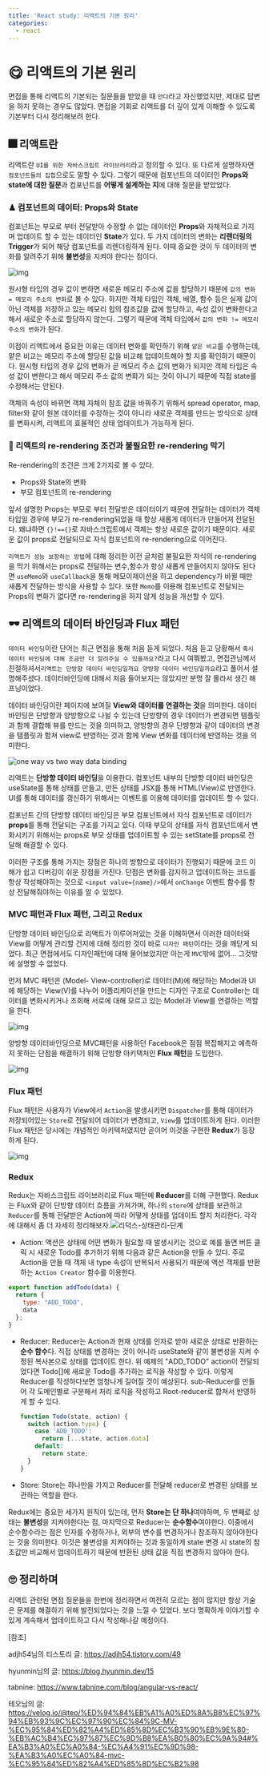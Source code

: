 ```yaml
---
title: 'React study: 리액트의 기본 원리'
categories:
  - react
---
```


# 😋 리액트의 기본 원리

면접을 통해 리액트의 기본되는 질문들을 받았을 때 `안다`라고 자신했었지만, 제대로 답변을 하지 못하는 경우도 많았다. 면접을 기회로 리액트를 더 깊이 있게 이해할 수 있도록 기본부터 다시 정리해보려 한다.



## 🎆 리액트란 

리액트란 `UI를 위한 자바스크립트 라이브러리`라고 정의할 수 있다. 또 다르게 설명하자면 `컴포넌트들의 집합`으로도 말할 수 있다. 그렇기 때문에 컴포넌트의 데이터인 **Props와 state에 대한 질문**과 컴포넌트를 **어떻게 설계하는 지**에 대해 질문을 받았었다.



### ♟ 컴포넌트의 데이터: Props와 State 

컴포넌트는 부모로 부터 전달받아 수정할 수 없는 데이터인 **Props**와 자체적으로 가지며 업데이트 할 수 있는 데이터인 **State**가 있다. 두 가지 데이터의 변화는 **리랜더링의 Trigger**가 되어 해당 컴포넌트를 리렌더링하게 된다. 이때 중요한 것이 두 데이터의 변화를 알려주기 위해 **불변성**을 지켜야 한다는 점이다. 

![img](https://blog.kakaocdn.net/dn/rH4LA/btqF16Gn9C4/yUtBnxdij7DpdL7ySN6IQ0/img.png)



원시형 타입의 경우 값이 변하면 새로운 메모리 주소에 값을 할당하기 때문에 `값의 변화 = 메모리 주소의 변화`로 볼 수 있다. 하지만 객체 타입인 객체, 배열, 함수 등은 실제 값이 아닌 객체를 저장하고 있는 메모리 힙의 참조값을 값에 할당하고, 속성 값이 변화한다고 해서 새로운 주소로 할당하지 않는다. 그렇기 때문에 객체 타입에서 `값의 변화 != 메모리 주소의 변화`가 된다.  

이점이 리액트에서 중요한 이유는 데이터 변화를 확인하기 위해 `얕은 비교`를 수행하는데, 얕은 비교는 메모리 주소에 할당된 값을 비교해 업데이트해야 할 지를 확인하기 때문이다. 원시형 타입의 경우 값의 변화가 곧 메모리 주소 값의 변화가 되지만 객체 타입은 속성 값이 변한다고 해서 메모리 주소 값의 변화가 되는 것이 아니기 때문에 직접 state를 수정해서는 안된다.

객체의 속성이 바뀌면 객체 자체의 참조 값을 바꿔주기 위해서 spread operator, map, filter와 같이 원본 데이터를 수정하는 것이 아니라 새로운 객체를 만드는 방식으로 상태를 변화시켜, 리액트의 효율적인 상태 업데이트가 가능하게 된다.



### 🧨 리액트의 re-rendering 조건과 불필요한 re-rendering 막기

Re-rendering의 조건은 크게 2가지로 볼 수 있다.

- Props와 State의 변화
- 부모 컴포넌트의 re-rendering

앞서 설명한 Props는 부모로 부터 전달받은 데이터이기 때문에 전달하는 데이터가 객체타입일 경우에 부모가 re-rendering되었을 때 항상 새롭게 데이터가 만들어져 전달된다. 왜냐하면 `{}!=={}`로 자바스크립트에서 객체는 항상 새로운 값이기 때문이다. 새로운 값이 props로 전달되므로 자식 컴포넌트의 re-rendering으로 이어진다. 

`리액트가 성능 보장하는 방법`에 대해 정리한 이전 글처럼 불필요한 자식의 re-rendering을 막기 위해서는 props로 전달하는 변수,함수가 항상 새롭게 만들어지지 않아도 된다면  `useMemo`와 `useCallback`을 통해 메모이제이션을 하고 dependency가 바뀔 때만 새롭게 전달하는 방식을 사용할 수 있다. 또한  `Memo`를 이용해 컴포넌트로 전달되는 Props의 변화가 없다면 re-rendering을 하지 않게 성능을 개선할 수 있다.  



## 🕶 리액트의 데이터 바인딩과 Flux 패턴

`데이터 바인딩`이란 단어는 최근 면접을 통해 처음 듣게 되었다. 처음 듣고 당황해서 `혹시 데이터 바인딩에 대해 조금만 더 알려주실 수 있을까요?`라고 다시 여쭤봤고, 면접관님께서 친절하셔서`리액트는 단방향 데이터 바인딩일까요 양방향 데이터 바인딩일까요`라고 풀어서 설명해주셨다. 데이터바인딩에 대해서 처음 들어보지는 않았지만 분명 잘 몰라서 생긴 해프닝이었다.

데이터 바인딩이란 페이지에 보여질 **View와 데이터를 연결하는 것**을 의미한다. 데이터 바인딩은 단방향과 양방향으로 나뉠 수 있는데 단방향의 경우 데이터가 변경되면 템플릿과 함께 결합해 뷰를 만드는 것을 의미하고, 양방향의 경우 단뱡향과 같이 데이터의 변경을 템플릿과 함쳐 view로 반영하는 것과 함께 View 변화를 데이터에 반영하는 것을 의미한다.

![one way vs two way data binding](https://lh3.googleusercontent.com/FN7KiWXvDIJknXH5KNQv8KwnV3ABdgWO2pvcE-NWD1LTwtFycb0qiiNdWkUJE_d-_txOPvBlxczTde0tuXElva-SFkNcfvKy3z0mfvmSxVgtiS8zYXfQorc6yy_lZVkWadXpCQrp)



리액트는 **단방향 데이터 바인딩**을 이용한다. 컴포넌트 내부의 단방향 데이터 바인딩은 useState를 통해 상태를 만들고, 만든 상태를 JSX를 통해 HTML(View)로 반영한다. UI를 통해 데이터를 갱신하기 위해서는 이벤트를 이용해 데이터를 업데이트 할 수 있다.  

컴포넌트 간의 단방향 데이터 바인딩은 부모 컴포넌트에서 자식 컴포넌트로 데이터가 **props**를 통해 전달되는 구조를 가지고 있다. 이때 부모의 상태를 자식 컴포넌트에서 변화시키기 위해서는 props로 부모 상태를 업데이트할 수 있는 setState를 props로 전달해 해결할 수 있다.

이러한 구조를 통해 가지는 장점은 하나의 방향으로 데이터가 진행되기 때문에 코드 이해가 쉽고 디버깅이 쉬운 장점을 가진다. 단점은 변화를 감지하고 업데이트하는 코드를 항상 작성해야하는 것으로 `<input value={name}/>`에서 `onChange` 이벤트 함수를 항상 전달해줘야하는 이유를 알 수 있었다.



### MVC 패턴과 Flux 패턴, 그리고 Redux

단방향 데이터 바인딩으로 리액트가 이루어져있는 것을 이해하면서 이러한 데이터와 View를 어떻게 관리할 건지에 대해 정리한 것이 바로 `디자인 패턴`이라는 것을 깨닫게 되었다. 최근 면접에서도 디자인패턴에 대해 물어보았지만 아는게 `MVC`밖에 없어... 그것밖에 설명할 수 없었다. 

먼저 MVC 패턴은 (Model- View-controller)로 데이터(M)에 해당하는 Model과 UI에 해당하는 View(V)를 나누어 어플리케이션을 만드는 디자인 구조로 Controller는 데이터를 변화시키거나 조회해 서로에 대해 모르고 있는 Model과 View를 연결하는 역할 을 한다. 

![img](https://velog.velcdn.com/images%2Fhuurray%2Fpost%2Fe9c6c83c-f701-43b0-87b1-f1ca59736b56%2Fsimple_mvc.png)



양방향 데이터바인딩으로 MVC패턴을 사용하던 Facebook은 점점 복잡해지고 예측하지 못하는 단점을 해결하기 위해 단방향 아키택처인 **Flux 패턴**을 도입한다. 

![img](https://velog.velcdn.com/images%2Fhuurray%2Fpost%2F171ca365-368e-4c03-aaa2-97562eaf8e35%2Fcomplex_mvc.png)





### Flux 패턴

Flux 패턴은 사용자가 View에서 `Action`을 발생시키면 `Dispatcher`를 통해 데이터가 저장되어있는 `Store`로 전달되어 데이터가 변경되고, `View`를 업데이트하게 된다. 이러한 Flux 패턴은 당시에는 개념적인 아키텍처였지만 곧이어 이것을 구현한 **Redux**가 등장하게 된다.

![img](https://velog.velcdn.com/images%2Fhuurray%2Fpost%2F258b2187-866f-4cf8-b207-1ffec24bf55e%2F%E1%84%83%E1%85%A1%E1%84%8B%E1%85%AE%E1%86%AB%E1%84%85%E1%85%A9%E1%84%83%E1%85%B3%20(1).png)



### Redux

Redux는 자바스크립트 라이브러리로 Flux 패턴에 **Reducer**를 더해 구현했다. Redux는 Flux와 같이 단방향 데이터 흐름을 가져가며, 하나의 `store`에 상태를 보관하고  `Reducer`를 통해 전달받은 Action에 따라 어떻게 상태를 업데이트 할지 처리한다. 각각에 대해서 좀 더 자세히 정리해보자.![리덕스-상태관리-단계](https://i0.wp.com/hanamon.kr/wp-content/uploads/2021/07/%E1%84%85%E1%85%B5%E1%84%83%E1%85%A5%E1%86%A8%E1%84%89%E1%85%B3-%E1%84%89%E1%85%A1%E1%86%BC%E1%84%90%E1%85%A2%E1%84%80%E1%85%AA%E1%86%AB%E1%84%85%E1%85%B5-%E1%84%83%E1%85%A1%E1%86%AB%E1%84%80%E1%85%A8.png?resize=919%2C492&ssl=1)

- Action: 액션은 상태에 어떤 변화가 필요할 때 발생시키는 것으로 예를 들면 버튼 클릭 시 새로운 Todo를 추가하기 위해 다음과 같은 Action을 만들 수 있다. 주로 Action을 만들 때 객체 내 type 속성이 반복되서 사용되기 때문에 액션 객체를 반환하는 `Action Creator` 함수를 이용한다.

``` javascript
export function addTodo(data) {
  return {
    type: "ADD_TODO",
    data
  };
}
```



- Reducer: Reducer는 Action과 현재 상태를 인자로 받아 새로운 상태로 반환하는 **순수 함수**다. 직접 상태를 변경하는 것이 아니라 useState와 같이 불변성을 지켜 수정된 복사본으로 상태를 업데이트 한다. 위 예제의 "ADD_TODO" action이 전달되었다면 Todo[]에 새로운 Todo를 추가하는 로직을 작성할 수 있다. 이렇게 Reducer를 작성하다보면 엄청나게 길어질 것이 예상된다. sub-Reducer를 만들어 각 도메인별로 구분해서 처리 로직을 작성하고 Root-reducer로 합쳐서 반영하게 할 수 있다.

  ``` javascript
  function Todo(state, action) {
    switch (action.type) {
      case 'ADD_TODO':
        return [...state, action.data]
      default:
        return state;
    }
  }
  ```

- Store: Store는 하나만을 가지고 Reducer를 전달해 reducer로 변경된 상태를 보관하는 역할을 한다.



Redux에는 중요한 세가지 원칙이 있는데, 먼저 **Store는 단 하나**여야하며, 두 번째로 상태는 **불변성**을 지켜야한다는 점, 마지막으로 Reducer는 **순수함수**여야한다. 이중에서 순수함수라는 점은 인자를 수정하거나, 외부의 변수를 변경하거나 참조하지 않아야한다는 것을 의미한다. 이것은 불변성을 지켜야하는 것과 동일하게 state 변경 시 state의 참조값만 비교해서 업데이트하기 때문에 반환된 상태 값을 직접 변경하지 않아야 한다.





## 🙄 정리하며

리액트 관련된 면접 질문들을 한번에 정리하면서 여전히 모르는 점이 많지만 항상 기술은 문제를 해결하기 위해 발전되었다는 것을 느낄 수 있었다. 보다 명확하게 이야기할 수 있게 계속해서 업데이트하고 다시 작성해나갈 예정이다.





[참조]

adjh54님의 티스토리 글:  https://adjh54.tistory.com/49

hyunmin님의 글: https://blog.hyunmin.dev/15

tabnine: https://www.tabnine.com/blog/angular-vs-react/

테오님의 글: https://velog.io/@teo/%ED%94%84%EB%A1%A0%ED%8A%B8%EC%97%94%EB%93%9C%EC%97%90%EC%84%9C-MV-%EC%95%84%ED%82%A4%ED%85%8D%EC%B3%90%EB%9E%80-%EB%AC%B4%EC%97%87%EC%9D%B8%EA%B0%80%EC%9A%94#%EA%B3%A0%EC%A0%84-%EC%A4%91%EC%9D%98-%EA%B3%A0%EC%A0%84-mvc-%EC%95%84%ED%82%A4%ED%85%8D%EC%B2%98